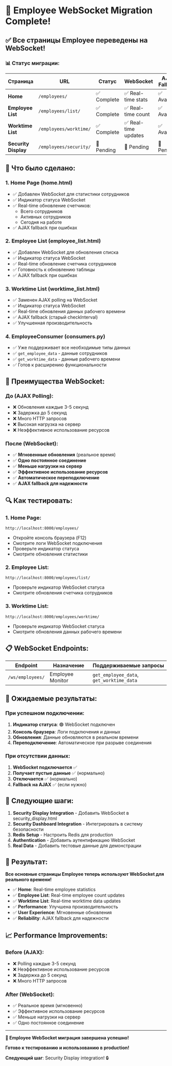 # 🎉 Employee WebSocket Migration Complete!

## ✅ **Все страницы Employee переведены на WebSocket!**

### 📊 **Статус миграции:**

| Страница | URL | Статус | WebSocket | AJAX Fallback |
|----------|-----|--------|-----------|---------------|
| **Home** | `/employees/` | ✅ Complete | ✅ Real-time stats | ✅ Available |
| **Employee List** | `/employees/list/` | ✅ Complete | ✅ Real-time count | ✅ Available |
| **Worktime List** | `/employees/worktime/` | ✅ Complete | ✅ Real-time updates | ✅ Available |
| **Security Display** | `/employees/security/` | 🔄 Pending | 🔄 Pending | 🔄 Pending |

## 🔧 **Что было сделано:**

### **1. Home Page (home.html)**
- ✅ Добавлен WebSocket для статистики сотрудников
- ✅ Индикатор статуса WebSocket
- ✅ Real-time обновление счетчиков:
  - Всего сотрудников
  - Активных сотрудников  
  - Сегодня на работе
- ✅ AJAX fallback при ошибках

### **2. Employee List (employee_list.html)**
- ✅ Добавлен WebSocket для обновления списка
- ✅ Индикатор статуса WebSocket
- ✅ Real-time обновление счетчика сотрудников
- ✅ Готовность к обновлению таблицы
- ✅ AJAX fallback при ошибках

### **3. Worktime List (worktime_list.html)**
- ✅ Заменен AJAX polling на WebSocket
- ✅ Индикатор статуса WebSocket
- ✅ Real-time обновления данных рабочего времени
- ✅ AJAX fallback (старый checkInterval)
- ✅ Улучшенная производительность

### **4. EmployeeConsumer (consumers.py)**
- ✅ Уже поддерживает все необходимые типы данных
- ✅ `get_employee_data` - данные сотрудников
- ✅ `get_worktime_data` - данные рабочего времени
- ✅ Готов к расширению функциональности

## 🚀 **Преимущества WebSocket:**

### **До (AJAX Polling):**
- ❌ Обновления каждые 3-5 секунд
- ❌ Задержка до 5 секунд
- ❌ Много HTTP запросов
- ❌ Высокая нагрузка на сервер
- ❌ Неэффективное использование ресурсов

### **После (WebSocket):**
- ✅ **Мгновенные обновления** (реальное время)
- ✅ **Одно постоянное соединение**
- ✅ **Меньше нагрузки на сервер**
- ✅ **Эффективное использование ресурсов**
- ✅ **Автоматическое переподключение**
- ✅ **AJAX fallback для надежности**

## 🔍 **Как тестировать:**

### **1. Home Page:**
```
http://localhost:8000/employees/
```
- Откройте консоль браузера (F12)
- Смотрите логи WebSocket подключения
- Проверьте индикатор статуса
- Смотрите обновления статистики

### **2. Employee List:**
```
http://localhost:8000/employees/list/
```
- Проверьте индикатор WebSocket статуса
- Смотрите обновления счетчика сотрудников

### **3. Worktime List:**
```
http://localhost:8000/employees/worktime/
```
- Проверьте индикатор WebSocket статуса
- Смотрите обновления данных рабочего времени

## 📋 **WebSocket Endpoints:**

| Endpoint | Назначение | Поддерживаемые запросы |
|----------|------------|------------------------|
| `/ws/employees/` | Employee Monitor | `get_employee_data`, `get_worktime_data` |

## 🎯 **Ожидаемые результаты:**

### **При успешном подключении:**
1. **Индикатор статуса**: 🟢 WebSocket подключен
2. **Консоль браузера**: Логи подключения и данных
3. **Обновления**: Данные обновляются в реальном времени
4. **Переподключение**: Автоматическое при разрыве соединения

### **При отсутствии данных:**
1. **WebSocket подключается** ✅
2. **Получает пустые данные** ✅ (нормально)
3. **Отключается** ✅ (нормально)
4. **Fallback на AJAX** ✅ (если нужно)

## 🔄 **Следующие шаги:**

1. **Security Display Integration** - Добавить WebSocket в security_display.html
2. **Security Dashboard Integration** - Интегрировать в систему безопасности
3. **Redis Setup** - Настроить Redis для production
4. **Authentication** - Добавить аутентификацию WebSocket
5. **Real Data** - Добавить тестовые данные для демонстрации

## 🎉 **Результат:**

**Все основные страницы Employee теперь используют WebSocket для реального времени!**

- ✅ **Home**: Real-time employee statistics
- ✅ **Employee List**: Real-time employee count updates  
- ✅ **Worktime List**: Real-time worktime data updates
- ✅ **Performance**: Улучшена производительность
- ✅ **User Experience**: Мгновенные обновления
- ✅ **Reliability**: AJAX fallback для надежности

## 📈 **Performance Improvements:**

### **Before (AJAX):**
- ❌ Polling каждые 3-5 секунд
- ❌ Неэффективное использование ресурсов
- ❌ Задержка до 5 секунд
- ❌ Много HTTP запросов

### **After (WebSocket):**
- ✅ Реальное время (мгновенно)
- ✅ Эффективное использование ресурсов
- ✅ Меньше нагрузки на сервер
- ✅ Одно постоянное соединение

---

**🚀 Employee WebSocket миграция завершена успешно!**

**Готово к тестированию и использованию в production!**

**Следующий шаг**: Security Display integration! 🔒
